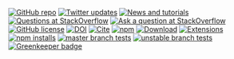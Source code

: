 <div class="links">

[![GitHub repo](https://img.shields.io/badge/Repo-GitHub-yellow.svg)](https://github.com/cytoscape/cytoscape.js)
[![Twitter updates](https://img.shields.io/badge/Updates-Twitter-yellow.svg)](https://twitter.com/cytoscapejs)
[![News and tutorials](https://img.shields.io/badge/News%20and%20tutorials-Blog-yellow.svg)](https://blog.js.cytoscape.org)
[![Questions at StackOverflow](https://img.shields.io/badge/Questions-StackOverflow-yellow.svg)](https://stackoverflow.com/questions/tagged/cytoscape.js)
[![Ask a question at StackOverflow](https://img.shields.io/badge/Ask%20a%20question-StackOverflow-yellow.svg)](http://stackoverflow.com/questions/ask?tags=cytoscape.js)
[![GitHub license](https://img.shields.io/badge/License-MIT-blue.svg)](https://raw.githubusercontent.com/cytoscape/cytoscape.js/master/LICENSE)
[![DOI](https://zenodo.org/badge/2255947.svg)](https://zenodo.org/badge/latestdoi/2255947)
[![Cite](https://img.shields.io/badge/Cite-Oxford%20Bioinformatics%20Article-blue.svg)](#introduction/citation)
[![npm](https://img.shields.io/npm/v/cytoscape.svg)](https://www.npmjs.com/package/cytoscape)
[![Download](https://img.shields.io/npm/v/cytoscape.svg?label=Download)](https://github.com/cytoscape/cytoscape.js/tree/master/dist)
[![Extensions](https://img.shields.io/badge/Extensions-52-blue.svg)](#extensions)
[![npm installs](https://img.shields.io/npm/dm/cytoscape.svg?label=npm%20installs)](https://www.npmjs.com/package/cytoscape)
[![master branch tests](https://img.shields.io/travis/cytoscape/cytoscape.js/master.svg?label=master%20branch)](https://travis-ci.org/cytoscape/cytoscape.js)
[![unstable branch tests](https://img.shields.io/travis/cytoscape/cytoscape.js/unstable.svg?label=unstable%20branch)](https://travis-ci.org/cytoscape/cytoscape.js)
[![Greenkeeper badge](https://badges.greenkeeper.io/cytoscape/cytoscape.js.svg)](https://greenkeeper.io/)

</div>